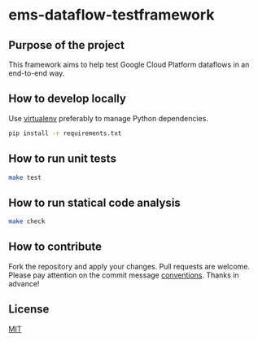 # ems-dataflow-testframework

## Purpose of the project

This framework aims to help test Google Cloud Platform dataflows in an end-to-end way.

## How to develop locally

Use [virtualenv](https://docs.python-guide.org/dev/virtualenvs/) preferably to manage Python dependencies.

```bash
pip install -r requirements.txt
```

## How to run unit tests
```bash
make test
```

## How to run statical code analysis
```bash
make check
```

## How to contribute
Fork the repository and apply your changes. Pull requests are welcome. Please pay attention on the commit message [conventions](https://github.com/semantic-release/semantic-release). Thanks in advance!

## License
[MIT](https://choosealicense.com/licenses/mit/)
